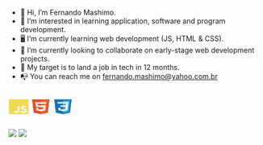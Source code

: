 - 🖖 Hi, I’m Fernando Mashimo.
- 👀 I’m interested in learning application, software and program development.
- 🖥 I’m currently learning web development (JS, HTML & CSS).
- 🤝 I’m currently looking to collaborate on early-stage web development projects.
- 🎯 My target is to land a job in tech in 12 months.
- 📭 You can reach me on fernando.mashimo@yahoo.com.br

<div style="display: inline_block"><br>
  <img align="center" alt="Js" height="30" width="40" src="https://raw.githubusercontent.com/devicons/devicon/master/icons/javascript/javascript-plain.svg">
  <img align="center" alt="HTML" height="30" width="40" src="https://raw.githubusercontent.com/devicons/devicon/master/icons/html5/html5-original.svg">
  <img align="center" alt="CSS" height="30" width="40" src="https://raw.githubusercontent.com/devicons/devicon/master/icons/css3/css3-original.svg">
</div>

##

<div> 
  <a href = "mailto:fernando.mashimo@yahoo.com.br"><img src="https://img.shields.io/badge/-Yahoo-%23333?style=for-the-badge&logo=yahoo&logoColor=grey" target="_blank"></a>
  <a href="https://www.linkedin.com/in/mashimo" target="_blank"><img src="https://img.shields.io/badge/-LinkedIn-%230077B5?style=for-the-badge&logo=linkedin&logoColor=white" target="_blank"></a> 
</div>
